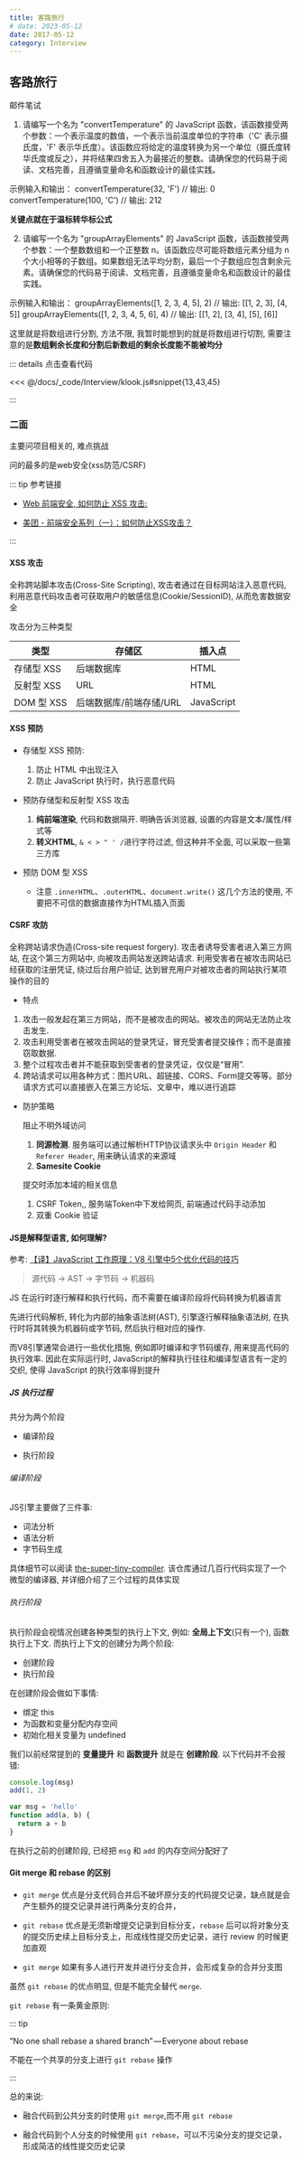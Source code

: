 ```yaml
---
title: 客路旅行
# date: 2023-05-12
date: 2017-05-12
category: Interview
---
```


## 客路旅行

邮件笔试

1. 请编写一个名为 "convertTemperature" 的 JavaScript 函数，该函数接受两个参数：一个表示温度的数值，一个表示当前温度单位的字符串（'C' 表示摄氏度，'F' 表示华氏度）。该函数应将给定的温度转换为另一个单位（摄氏度转华氏度或反之），并将结果四舍五入为最接近的整数。请确保您的代码易于阅读、文档完善，且遵循变量命名和函数设计的最佳实践。

示例输入和输出：
convertTemperature(32, 'F') // 输出: 0
convertTemperature(100, 'C') // 输出: 212

**关键点就在于温标转华标公式**

2. 请编写一个名为 "groupArrayElements" 的 JavaScript 函数，该函数接受两个参数：一个整数数组和一个正整数 n。该函数应尽可能将数组元素分组为 n 个大小相等的子数组。如果数组无法平均分割，最后一个子数组应包含剩余元素。请确保您的代码易于阅读、文档完善，且遵循变量命名和函数设计的最佳实践。

示例输入和输出：
groupArrayElements([1, 2, 3, 4, 5], 2) // 输出: [[1, 2, 3], [4, 5]]
groupArrayElements([1, 2, 3, 4, 5, 6], 4) // 输出: [[1, 2], [3, 4], [5], [6]]

这里就是将数组进行分割, 方法不限, 我暂时能想到的就是将数组进行切割, 需要注意的是**数组剩余长度和分割后新数组的剩余长度能不能被均分**

::: details 点击查看代码

<<< @/docs/_code/Interview/klook.js#snippet{13,43,45}

:::


### 二面

主要问项目相关的, 难点挑战

问的最多的是web安全(xss防范/CSRF)

::: tip 参考链接

- [Web 前端安全, 如何防止 XSS 攻击: ](https://www.arryblog.com/interview/advanced/security-xss.html)

- [美团 - 前端安全系列（一）：如何防止XSS攻击？](https://tech.meituan.com/2018/09/27/fe-security.html)

:::


#### XSS 攻击

全称跨站脚本攻击(Cross-Site Scripting), 攻击者通过在目标网站注入恶意代码, 利用恶意代码攻击者可获取用户的敏感信息(Cookie/SessionID), 从而危害数据安全

攻击分为三种类型

| 类型 | 存储区 | 插入点
| - | - | -
| 存储型 XSS | 后端数据库 | HTML
| 反射型 XSS | URL | HTML
| DOM 型 XSS | 后端数据库/前端存储/URL | JavaScript

#### XSS 预防

- 存储型 XSS 预防:

  1. 防止 HTML 中出现注入
  2. 防止 JavaScript 执行时，执行恶意代码

- 预防存储型和反射型 XSS 攻击

  1. **纯前端渲染**, 代码和数据隔开. 明确告诉浏览器, 设置的内容是文本/属性/样式等
  2. **转义HTML**, `& < > " ' /`进行字符过滤, 但这种并不全面, 可以采取一些第三方库

- 预防 DOM 型 XSS

  - 注意 `.innerHTML`、`.outerHTML`、`document.write()` 这几个方法的使用, 不要把不可信的数据直接作为HTML插入页面


#### CSRF 攻防

全称跨站请求伪造(Cross-site request forgery). 攻击者诱导受害者进入第三方网站, 在这个第三方网站中, 向被攻击网站发送跨站请求. 利用受害者在被攻击网站已经获取的注册凭证, 绕过后台用户验证, 达到冒充用户对被攻击者的网站执行某项操作的目的

- 特点

1. 攻击一般发起在第三方网站，而不是被攻击的网站。被攻击的网站无法防止攻击发生.
2. 攻击利用受害者在被攻击网站的登录凭证，冒充受害者提交操作；而不是直接窃取数据.
3. 整个过程攻击者并不能获取到受害者的登录凭证，仅仅是“冒用”.
4. 跨站请求可以用各种方式：图片URL、超链接、CORS、Form提交等等。部分请求方式可以直接嵌入在第三方论坛、文章中，难以进行追踪

- 防护策略

  阻止不明外域访问

  1. **同源检测**. 服务端可以通过解析HTTP协议请求头中 `Origin Header` 和 `Referer Header`, 用来确认请求的来源域
  2. **Samesite Cookie**

  提交时添加本域的相关信息

  1. CSRF Token,, 服务端Token中下发给网页, 前端通过代码手动添加
  2. 双重 Cookie 验证


#### JS是解释型语言, 如何理解?

参考: [【译】JavaScript 工作原理：V8 引擎中5个优化代码的技巧](https://lyn-ho.github.io/posts/4d26265b/)

> 源代码 -> AST -> 字节码 -> 机器码

JS 在运行时逐行解释和执行代码，而不需要在编译阶段将代码转换为机器语言

先进行代码解析, 转化为内部的抽象语法树(AST), 引擎逐行解释抽象语法树, 在执行时将其转换为机器码或字节码, 然后执行相对应的操作.

而V8引擎通常会进行一些优化措施, 例如即时编译和字节码缓存, 用来提高代码的执行效率. 因此在实际运行时, JavaScript的解释执行往往和编译型语言有一定的交织, 使得 JavaScript 的执行效率得到提升

##### JS 执行过程

<!-- refs: 
  - https://mp.weixin.qq.com/s/WFHUPPuJrW3JJXUm8CTJPQ
  - https://zhuanlan.zhihu.com/p/466773898 -->

  共分为两个阶段

  - 编译阶段

  - 执行阶段

###### 编译阶段

JS引擎主要做了三件事:

- 词法分析
- 语法分析
- 字节码生成

具体细节可以阅读 [the-super-tiny-compiler](https://github.com/jamiebuilds/the-super-tiny-compiler). 该仓库通过几百行代码实现了一个微型的编译器, 并详细介绍了三个过程的具体实现

###### 执行阶段

执行阶段会视情况创建各种类型的执行上下文, 例如: **全局上下文**(只有一个), 函数执行上下文. 而执行上下文的创建分为两个阶段:

- 创建阶段
- 执行阶段

在创建阶段会做如下事情:

- 绑定 this
- 为函数和变量分配内存空间
- 初始化相关变量为 undefined

我们以前经常提到的 **变量提升** 和 **函数提升** 就是在 **创建阶段**. 以下代码并不会报错:

```js
console.log(msg)
add(1, 2)

var msg = 'hello'
function add(a, b) {
  return a + b
}
```

在执行之前的创建阶段, 已经把 `msg` 和 `add` 的内存空间分配好了

#### Git merge 和 rebase 的区别

<!-- refs:
  - [【Git】：git rebase和git merge有什么区别？](https://joyohub.com/2020/04/06/git-rebase/)
-->

- `git merge` 优点是分支代码合并后不破坏原分支的代码提交记录，缺点就是会产生额外的提交记录并进行两条分支的合并，

- `git rebase` 优点是无须新增提交记录到目标分支，`rebase` 后可以将对象分支的提交历史续上目标分支上，形成线性提交历史记录，进行 review 的时候更加直观

- `git merge` 如果有多人进行开发并进行分支合并，会形成复杂的合并分支图

虽然 `git rebase` 的优点明显, 但是不能完全替代 `merge`.

`git rebase` 有一条黄金原则: 

::: tip

“No one shall rebase a shared branch” — Everyone about rebase

不能在一个共享的分支上进行 `git rebase` 操作

:::

总的来说:

- 融合代码到公共分支的时使用 `git merge`,而不用 `git rebase`

- 融合代码到个人分支的时候使用 `git rebase`，可以不污染分支的提交记录，形成简洁的线性提交历史记录
